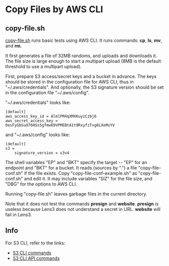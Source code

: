 # Copy Files by AWS CLI

## copy-file.sh

[copy-file.sh](copy-file.sh) runs basic tests using AWS CLI.  It runs
commands: __cp__, __ls__, __mv__, and __rm__.

It first generates a file of 32MB randoms, and uploads and downloads
it.  The file size is large enough to start a multipart upload (8MB is
the default threshold to use a multipart upload).

First, prepare S3 access/secret keys and a bucket in advance.  The
keys should be stored in the configuration file for AWS CLI, thus in
"~/.aws/credentials".  And optionally, the S3 signature version should
be set in the configuration file "~/.aws/config".

"~/.aws/credentials" looks like:

```
[default]
aws_access_key_id = AlmlPM4qXMXKuyzCzbj6
aws_secret_access_key = OesFyGbSuO76HSs5gfmw69VPMEBtA1t9RxyfzTvg6LXeMsYV
```

and "~/.aws/config" looks like:

```
[default]
s3 =
    signature_version = s3v4
```

The shell variables "EP" and "BKT" specify the target -- "EP" for an
endpoint and "BKT" for a bucket.  It reads (sources by ".") a file
"copy-file-conf.sh" if the file exists.  Copy
"copy-file-conf-example.sh" as "copy-file-conf.sh" and edit it.  It
may include variables "SIZ" for the file size, and "DBG" for the
options to AWS CLI.

Running "copy-file.sh" leaves garbage files in the current directory.

Note that it does not test the commands __presign__ and __website__.
__presign__ is useless because Lens3 does not understand a secret in
URL.  __website__ will fail in Lens3.

## Info

For S3 CLI, refer to the links:
* [S3 CLI commands](https://awscli.amazonaws.com/v2/documentation/api/latest/reference/s3/index.html)
* [S3 CLI API commands](https://awscli.amazonaws.com/v2/documentation/api/latest/reference/s3api/index.html)
